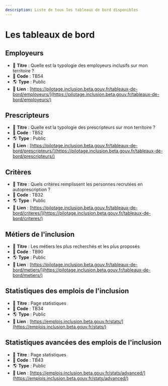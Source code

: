 ```yaml
---
description: Liste de tous les tableaux de bord disponibles
---
```


# Les tableaux de bord

## Employeurs

* 📰 **Titre** : Quelle est la typologie des employeurs inclusifs sur mon territoire ?
* 📌 **Code** : TB54
* 🌎 **Type** : Public
* 🔗 **Lien** : [https://pilotage.inclusion.beta.gouv.fr/tableaux-de-bord/employeurs/](https://pilotage.inclusion.beta.gouv.fr/tableaux-de-bord/employeurs/)

## Prescripteurs

* 📰 **Titre** : Quelle est la typologie des prescripteurs sur mon territoire ?
* 📌 **Code** : TB52
* 🌎 **Type** : Public
* 🔗 **Lien** : [https://pilotage.inclusion.beta.gouv.fr/tableaux-de-bord/prescripteurs/](https://pilotage.inclusion.beta.gouv.fr/tableaux-de-bord/prescripteurs/)

## Critères

* 📰 **Titre** : Quels critères remplissent les personnes recrutées en autoprescription ?
* 📌 **Code** : TB32
* 🌎 **Type** : Public
* 🔗 **Lien** : [https://pilotage.inclusion.beta.gouv.fr/tableaux-de-bord/criteres/](https://pilotage.inclusion.beta.gouv.fr/tableaux-de-bord/criteres/)

## Métiers de l'inclusion

* 📰 **Titre** : Les métiers les plus recherchés et les plus proposés
* 📌 **Code** : TB90
* 🌎 **Type** : Public
* 🔗 **Lien** : [https://pilotage.inclusion.beta.gouv.fr/tableaux-de-bord/metiers/](https://pilotage.inclusion.beta.gouv.fr/tableaux-de-bord/metiers/)

## Statistiques des emplois de l'inclusion

* 📰 **Titre** : Page statistiques
* 📌 **Code** : TB34
* 🌎 **Type** : Public
* 🔗 **Lien** : [https://emplois.inclusion.beta.gouv.fr/stats/](https://emplois.inclusion.beta.gouv.fr/stats/)

## Statistiques avancées des emplois de l'inclusion

* 📰 **Titre** : Page statistiques
* 📌 **Code** : TB43
* 🌎 **Type** : Public
* 🔗 **Lien** : [https://emplois.inclusion.beta.gouv.fr/stats/advanced/](https://emplois.inclusion.beta.gouv.fr/stats/advanced/)



